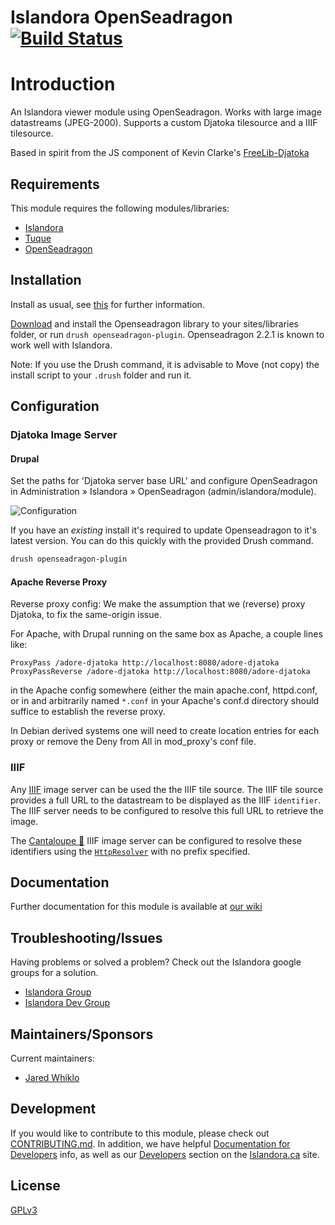 # Islandora OpenSeadragon [![Build Status](https://travis-ci.org/Islandora/islandora_openseadragon.png?branch=7.x)](https://travis-ci.org/Islandora/islandora_openseadragon)

# Introduction

An Islandora viewer module using OpenSeadragon. Works with large image datastreams (JPEG-2000). Supports a custom Djatoka tilesource and a IIIF tilesource.

Based in spirit from the JS component of Kevin Clarke's [FreeLib-Djatoka](https://github.com/ksclarke/freelib-djatoka)

## Requirements

This module requires the following modules/libraries:

* [Islandora](https://github.com/islandora/islandora)
* [Tuque](https://github.com/islandora/tuque)
* [OpenSeadragon](https://github.com/openseadragon/openseadragon/releases/download/v2.2.1/openseadragon-bin-2.2.1.zip)

## Installation

Install as usual, see [this](https://drupal.org/documentation/install/modules-themes/modules-7) for further information.

[Download](https://github.com/openseadragon/openseadragon/releases/download/v2.2.1/openseadragon-bin-2.2.1.zip) and install the Openseadragon library to your sites/libraries folder, or run `drush openseadragon-plugin`. Openseadragon 2.2.1 is known to work well with Islandora.

Note: If you use the Drush command, it is advisable to Move (not copy) the install script to your `.drush` folder and run it.

## Configuration

### Djatoka Image Server

#### Drupal 

Set the paths for 'Djatoka server base URL' and configure OpenSeadragon in Administration » Islandora » OpenSeadragon (admin/islandora/module).

![Configuration](https://camo.githubusercontent.com/c1bf991b5cc758a4420444564a91b286007e6f6e/687474703a2f2f692e696d6775722e636f6d2f4e6566597169432e706e67)

If you have an *existing* install it's required to update Openseadragon to it's latest version. You can do this quickly 
with the provided Drush command.

```bash
drush openseadragon-plugin
```

#### Apache Reverse Proxy

Reverse proxy config: We make the assumption that we (reverse) proxy Djatoka, to fix the same-origin issue.

For Apache, with Drupal running on the same box as Apache, a couple lines like:

```
ProxyPass /adore-djatoka http://localhost:8080/adore-djatoka
ProxyPassReverse /adore-djatoka http://localhost:8080/adore-djatoka
```

in the Apache config somewhere (either the main apache.conf, httpd.conf, or in and arbitrarily named `*.conf` in your Apache's conf.d directory should suffice to establish the reverse proxy.

In Debian derived systems one will need to create location entries for each proxy or remove the Deny from All in mod_proxy's conf file.

### IIIF

Any [IIIF](http://iiif.io) image server can be used the the IIIF tile source. The IIIF tile source provides a full URL to the datastream to be displayed as the IIIF `identifier`. The IIIF server needs to be configured to resolve this full URL to retrieve the image. 

The [Cantaloupe 🍈](https://medusa-project.github.io/cantaloupe/) IIIF image server can be configured to resolve these identifiers using the [`HttpResolver`](https://medusa-project.github.io/cantaloupe/manual/3.3/resolvers.html#HttpResolver) with no prefix specified.

## Documentation

Further documentation for this module is available at [our wiki](https://wiki.duraspace.org/display/ISLANDORA/Open+Seadragon)

## Troubleshooting/Issues

Having problems or solved a problem? Check out the Islandora google groups for a solution.

* [Islandora Group](https://groups.google.com/forum/?hl=en&fromgroups#!forum/islandora)
* [Islandora Dev Group](https://groups.google.com/forum/?hl=en&fromgroups#!forum/islandora-dev)

## Maintainers/Sponsors

Current maintainers:

* [Jared Whiklo](https://github.com/whikloj)

## Development

If you would like to contribute to this module, please check out [CONTRIBUTING.md](CONTRIBUTING.md). In addition, we have helpful [Documentation for Developers](https://github.com/Islandora/islandora/wiki#wiki-documentation-for-developers) info, as well as our [Developers](http://islandora.ca/developers) section on the [Islandora.ca](http://islandora.ca) site.

## License

[GPLv3](http://www.gnu.org/licenses/gpl-3.0.txt)
